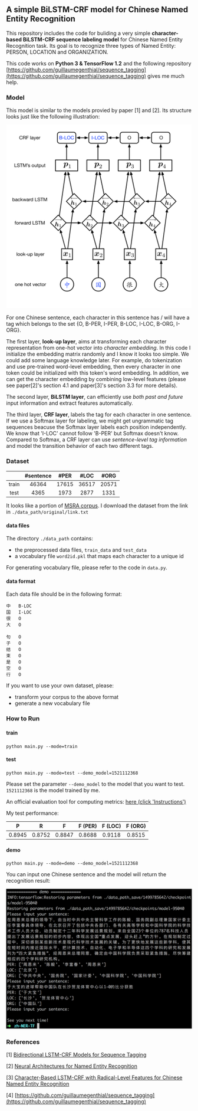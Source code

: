 ## A simple BiLSTM-CRF model for Chinese Named Entity Recognition

This repository includes the code for buliding a very simple __character-based BiLSTM-CRF sequence labeling model__ for Chinese Named Entity Recognition task. Its goal is to recognize three types of Named Entity: PERSON, LOCATION and ORGANIZATION.

This code works on __Python 3 & TensorFlow 1.2__ and the following repository [https://github.com/guillaumegenthial/sequence_tagging](https://github.com/guillaumegenthial/sequence_tagging) gives me much help.

### Model

This model is similar to the models provied by paper [1] and [2]. Its structure looks just like the following illustration:

![Network](./pics/pic1.png)

For one Chinese sentence, each character in this sentence has / will have a tag which belongs to the set {O, B-PER, I-PER, B-LOC, I-LOC, B-ORG, I-ORG}.

The first layer, __look-up layer__, aims at transforming each character representation from one-hot vector into *character embedding*. In this code I initialize the embedding matrix randomly and I know it looks too simple. We could add some language knowledge later. For example, do tokenization and use pre-trained word-level embedding, then every character in one token could be initialized with this token's word embedding. In addition, we can get the character embedding by combining low-level features (please see paper[2]'s section 4.1 and paper[3]'s section 3.3 for more details).

The second layer, __BiLSTM layer__, can efficiently use *both past and future* input information and extract features automatically.

The third layer, __CRF layer__,  labels the tag for each character in one sentence. If we use a Softmax layer for labeling, we might get ungrammatic tag sequences beacuse the Softmax layer labels each position independently. We know that 'I-LOC' cannot follow 'B-PER' but Softmax doesn't know. Compared to Softmax, a CRF layer can use *sentence-level tag information* and model the transition behavior of each two different tags.


### Dataset
|    | #sentence | #PER | #LOC | #ORG |
| :----: | :---: | :---: | :---: | :---: |
| train  | 46364 | 17615 | 36517 | 20571 |
| test   | 4365  | 1973  | 2877  | 1331  |

It looks like a portion of [MSRA corpus](http://sighan.cs.uchicago.edu/bakeoff2006/). I download the dataset from the link in `./data_path/original/link.txt`

#### data files

The directory `./data_path` contains:

- the preprocessed data files, `train_data` and `test_data` 
- a vocabulary file `word2id.pkl` that maps each character to a unique id  

For generating vocabulary file, please refer to the code in `data.py`. 

#### data format

Each data file should be in the following format:

```
中	B-LOC
国	I-LOC
很	O
大	O

句	O
子	O
结	O
束	O
是	O
空	O
行	O

```

If you want to use your own dataset, please: 

- transform your corpus to the above format
- generate a new vocabulary file

### How to Run

#### train

`python main.py --mode=train `

#### test

`python main.py --mode=test --demo_model=1521112368`

Please set the parameter `--demo_model` to the model that you want to test. `1521112368` is the model trained by me. 

An official evaluation tool for computing metrics: [here (click 'Instructions')](http://sighan.cs.uchicago.edu/bakeoff2006/)

My test performance:

| P     | R     | F     | F (PER)| F (LOC)| F (ORG)|
| :---: | :---: | :---: | :---: | :---: | :---: |
| 0.8945 | 0.8752 | 0.8847 | 0.8688 | 0.9118 | 0.8515

#### demo

`python main.py --mode=demo --demo_model=1521112368`

You can input one Chinese sentence and the model will return the recognition result:

![demo_pic](./pics/pic2.png)



### References

\[1\] [Bidirectional LSTM-CRF Models for Sequence Tagging](https://arxiv.org/pdf/1508.01991v1.pdf)

\[2\] [Neural Architectures for Named Entity Recognition](http://aclweb.org/anthology/N16-1030)

\[3\] [Character-Based LSTM-CRF with Radical-Level Features for Chinese Named Entity Recognition](https://link.springer.com/chapter/10.1007/978-3-319-50496-4_20)

\[4\] [https://github.com/guillaumegenthial/sequence_tagging](https://github.com/guillaumegenthial/sequence_tagging)  